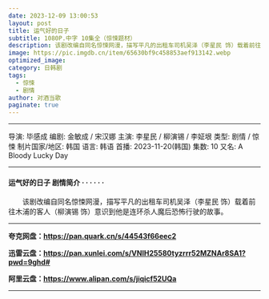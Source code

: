 ```yaml
---
date: 2023-12-09 13:00:53
layout: post
title: 运气好的日子
subtitle: 1080P.中字 10集全（惊悚题材）
description: 该剧改编自同名惊悚网漫，描写平凡的出租车司机吴泽（李星民 饰）载着前往木浦的客人（柳演锡 饰）意识到他是连环杀人魔后恐怖行驶的故事...
image: https://pic.imgdb.cn/item/65630bf9c458853aef913142.webp
optimized_image: 
category: 日韩剧
tags:
  - 惊悚
  - 剧情
author: 对酒当歌
paginate: true
---
```

---

导演: 毕感成
编剧: 金敏成 / 宋汉娜
主演: 李星民 / 柳演锡 / 李姃垠
类型: 剧情 / 惊悚
制片国家/地区: 韩国
语言: 韩语
首播: 2023-11-20(韩国)
集数: 10
又名: A Bloody Lucky Day

---

#### 运气好的日子 剧情简介 · · · · · ·

　　该剧改编自同名惊悚网漫，描写平凡的出租车司机吴泽（李星民 饰）载着前往木浦的客人（柳演锡 饰）意识到他是连环杀人魔后恐怖行驶的故事。

---

**夸克网盘：<https://pan.quark.cn/s/44543f66eec2>**

**迅雷云盘：<https://pan.xunlei.com/s/VNlH25580tyzrrr52MZNAr8SA1?pwd=9ghd#>**

**阿里云盘：<https://www.alipan.com/s/jiqicf52UQa>**

---
